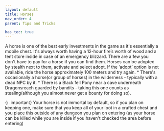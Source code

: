 ```yaml
---
layout: default
title: Horses
nav_order: 4
parent: Tips and Tricks

has_toc: true
---
```



A horse is one of the best early investments in the game as it's essentially a mobile chest. It's always worth having a 12-hour fire’s worth of wood and a tent store inside in case of an emergency blizzard. There are a few you don't have to pay for a horse if you can find them. Horses can be adopted by stealth next to them, activate and select adopt. If the ‘adopt’ option is not available, ride the horse approximately 100 meters and try again. 
    * There's occasionally a horse(or group of horses) in the wilderness - typically with a dead NPC by it. 
    * There is a Black fell Pony near a cave underneath Dragonsreach guarded by bandits - taking this one counts as stealing(although you almost never get a bounty for doing so).


{: .important}
Your horse is not immortal by default, so if you plan on keeping one, make sure that you keep all of your loot in a crafted chest and you place this outside of any dungeon you plan on entering (as your horse can be killed while you are inside if you haven't checked the area before entering)
